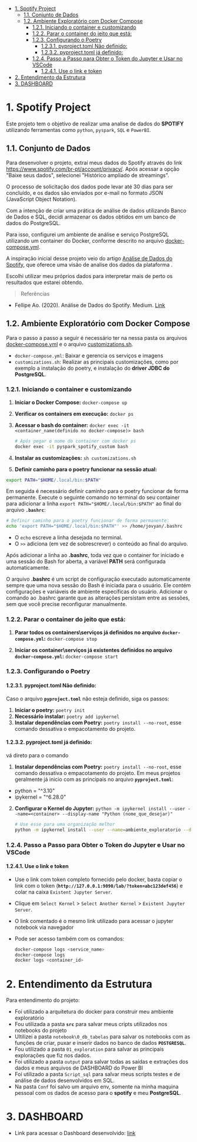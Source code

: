 
- [1. Spotify Project](#1-spotify-project)
  - [1.1. Conjunto de Dados](#11-conjunto-de-dados)
  - [1.2. Ambiente Exploratório com Docker Compose](#12-ambiente-exploratório-com-docker-compose)
    - [1.2.1. Iniciando o container e customizando](#121-iniciando-o-container-e-customizando)
    - [1.2.2. Parar o container do jeito que está:](#122-parar-o-container-do-jeito-que-está)
    - [1.2.3. Configurando o Poetry](#123-configurando-o-poetry)
      - [1.2.3.1. pyproject.toml Não definido:](#1231-pyprojecttoml-não-definido)
      - [1.2.3.2. pyproject.toml já definido:](#1232-pyprojecttoml-já-definido)
    - [1.2.4. Passo a Passo para Obter o Token do Jupyter e Usar no VSCode](#124-passo-a-passo-para-obter-o-token-do-jupyter-e-usar-no-vscode)
      - [1.2.4.1. Use o link e token](#1241-use-o-link-e-token)
- [2. Entendimento da Estrutura](#2-entendimento-da-estrutura)
- [3. DASHBOARD](#3-dashboard)

# 1. Spotify Project

Este projeto tem o objetivo de realizar uma analise de dados do **SPOTIFY** 
utilizando ferramentas como `python`, `pyspark`, `SQL` e `PowerBI`.

## 1.1. Conjunto de Dados

Para desenvolver o projeto, extraí meus dados do Spotify através do link https://www.spotify.com/br-pt/account/privacy/. Após acessar a opção "Baixe seus dados", selecionei "Histórico ampliado de streamings".

O processo de solicitação dos dados pode levar até 30 dias para ser concluído, e os dados são enviados por e-mail no formato JSON (JavaScript Object Notation).

Com a intenção de criar uma prática de análise de dados utilizando Banco de Dados e SQL, decidi armazenar os dados obtidos em um banco de dados do PostgreSQL.

Para isso, configurei um ambiente de análise e serviço PostgreSQL utilizando um container do Docker, conforme descrito no arquivo [docker-compose.yml](../../docker-compose.yml).

A inspiração inicial desse projeto veio do artigo [Análise de Dados do Spotify](https://medium.com/@fellipe_ao/an%C3%A1lise-de-dados-do-spotify-7c106387477b), que oferece uma visão de analise dos dados da plataforma .

Escolhi utilizar meu próprios dados para interpretar mais de perto os resultados que estarei obtendo.

> Referências

- Fellipe Ao. (2020). Análise de Dados do Spotify. Medium. [Link](https://medium.com/@fellipe_ao/an%C3%A1lise-de-dados-do-spotify-7c106387477b)

## 1.2. Ambiente Exploratório com Docker Compose

Para o passo a passo a seguir é necessário ter na nessa pasta os arquivos  [docker-compose.yml](docker-compose.yml) e o arquivo [customizations.sh](/scripts/customizations.sh).

- `docker-compose.yml`: Baixar e gerencia os serviços e imagens
- `customizations.sh`: Realizar as principais customizações, como por exemplo a instalação do poetry, e instalação do **driver JDBC do PostgreSQL**.
  
### 1.2.1. Iniciando o container e customizando

1. **Iniciar o Docker Compose:** `docker-compose up`
2. **Verificar os containers em execução:** `docker ps`
3. **Acessar o bash do container:** `docker exec -it <container_name(definido no docker-compose)> bash`

    ```bash
    # Após pegar o nome do container com docker ps
    docker exec -it pyspark_spotify_custom bash
    ```
4. **Instalar as customizações:** `sh customizations.sh`
5. **Definir caminho para o poetry funcionar na sessão atual:**
```bash
export PATH="$HOME/.local/bin:$PATH"
```
Em seguida é necessário definir caminho para o poetry funcionar de forma permanente. Execute o seguinte comando no terminal do seu container para adicionar a linha `export PATH="$HOME/.local/bin:$PATH"` ao final do arquivo **`.bashrc`**:

```bash
# Definir caminho para o poetry funcionar de forma permanente:
echo 'export PATH="$HOME/.local/bin:$PATH"' >> /home/jovyan/.bashrc
```
- O `echo` escreve a linha desejada no terminal.
- O `>>` adiciona (em vez de sobrescrever) o conteúdo ao final do arquivo.

Após adicionar a linha ao **.bashrc**, toda vez que o container for iniciado e uma sessão do Bash for aberta, a variável **PATH** será configurada automaticamente.

O arquivo **.bashrc** é um script de configuração executado automaticamente sempre que uma nova sessão do Bash é iniciada para o usuário. Ele contém configurações e variáveis de ambiente específicas do usuário. Adicionar o comando ao .bashrc garante que as alterações persistam entre as sessões, sem que você precise reconfigurar manualmente.

### 1.2.2. Parar o container do jeito que está:
1. **Parar todos os containers\serviços já definidos no arquivo `docker-compose.yml`:** `docker-compose stop`

2. **Iniciar os container\serviços já existentes definidos no arquivo `docker-compose.yml`:** `docker-compose start`

### 1.2.3. Configurando o Poetry

#### 1.2.3.1. pyproject.toml Não definido:
Caso o arquivo **`pyproject.toml`** não esteja definido, siga os passos:
1. **Iniciar o poetry:** `poetry init`
2. **Necessário instalar:** `poetry add ipykernel`
3. **Instalar dependências com Poetry:** `poetry install --no-root`, esse comando dessativa o empacotamento do projeto.

#### 1.2.3.2. pyproject.toml já definido:
vá direto para o comando

1. **Instalar dependências com Poetry:** `poetry install --no-root`, esse comando dessativa o empacotamento do projeto.
Em meus projetos geralmente já inicio com as principais  no arquivo **`pyproject.toml`**:
- python = "^3.10"
- ipykernel = "^6.28.0"

2. **Configurar o Kernel do Jupyter:** ```python -m ipykernel install --user --name=<container> --display-name "Python (nome_que_desejar)"```

    ```bash
    # Use esse para uma organização melhor
    python -m ipykernel install --user --name=ambiente_exploratorio --display-name "minha_venv"
    ```

### 1.2.4. Passo a Passo para Obter o Token do Jupyter e Usar no VSCode

#### 1.2.4.1. Use o link e token

- Use o link com token completo fornecido pelo docker, basta copiar o link com o token (**`http://127.0.0.1:9090/lab/?token=abc123def456`**) e colar na caixa `Existent Jupyter Server`.

- Clique em `Select Kernel` > `Select Another Kernel` > `Existent Jupyter Server`.

- O link comentado é o mesmo link utilizado para acessar o jupyter notebook via navegador

- Pode ser acesso também com os comandos:
  
    ```bash
    docker-compose logs <service_name>
    docker-compose logs
    docker logs <container_id>
    ```

# 2. Entendimento da Estrutura

Para entendimento do projeto:

- Foi utilizado a arquitetura do docker para construir meu ambiente exploratório
- Fou utilizada a pasta **`src`** para salvar meus cripts utilizados nos notebooks do projeto
- Ultilizei a pasta `notebook\0_db_tabelas` para salvar os notebooks com as funções de criar, puxar e inserir dados no banco de dados **`POSTGRESQL`**.
- Fou utilizado a pasta `01_exploration` para salvar as principais explorações que fiz nos dados.
- Foi utilizado a pasta `output` para salvar todas as saídas e extrações dos dados e meus arquivos de DASHBOARD do Power BI
- Foi utilizado a pasta `Script_sql` para salvar meus scripts testes e de análise de dados desenvolvidos em SQL.
- Na pasta `Conf` foi salvo um arquivo env, somente na minha maquina pessoal com os dados de acesso para o **spotify** e meu **PostgreSQL**.

# 3. DASHBOARD

- Link para acessar o Dashboard desenvolvido: [link](https://espeditoalves.github.io/Resume_website/portifolio-spotify_dashboard.html)
